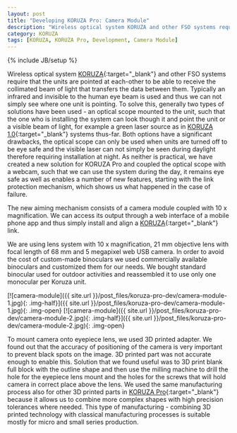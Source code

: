 ```yaml
---
layout: post
title: "Developing KORUZA Pro: Camera Module"
description: "Wireless optical system KORUZA and other FSO systems require that the units are pointed at each-other to be able to receive the collimated beam of light that transfers the data between them. We have created a new solution for KORUZA Pro - coupling the optical scope with a webcam."
category: KORUZA
tags: [KORUZA, KORUZA Pro, Development, Camera Module]
---
```

{% include JB/setup %}

Wireless optical system [KORUZA](http://new.koruza.net/){:target="_blank"} and other FSO systems require that the units are pointed at each-other to be able to receive the collimated beam of light that transfers the data between them. Typically an infrared and invisible to the human eye beam is used and thus we can not simply see where one unit is pointing. To solve this, generally two types of solutions have been used - an optical scope mounted to the unit, such that the one who is installing the system can look though it and point the unit or a visible beam of light, for example a green laser source as in [KORUZA 1.0](http://koruza.net/about-koruza-1.0/){:target="_blank"} systems thus-far. Both options have a significant drawbacks, the optical scope can only be used when units are turned off to be eye safe and the visible laser can not simply be seen during daylight therefore requiring installation at night. As neither is practical, we have created a new solution for KORUZA Pro and coupled the optical scope with a webcam, such that we can use the system during the day, it remains eye safe as well as enables a number of new features, starting with the link protection mechanism, which shows us what happened in the case of failure.

The new aiming mechanism consists of a camera module coupled with 10 x magnification. We can access its output through a web interface of a mobile phone app and thus simply install and align a [KORUZA](http://new.koruza.net/){:target="_blank"} link.

We are using lens system with 10 x magnification, 21 mm objective lens with focal length of 68 mm and 5 megapixel web USB camera. In order to avoid the cost of custom-made binoculars we used commercially available binoculars and customized them for our needs. We bought standard binocular used for outdoor activities and reassembled it to use only one monocular per Koruza unit. 

[![camera-module]({{ site.url }}/post_files/koruza-pro-dev/camera-module-1.jpg){: .img-half}]({{ site.url }}/post_files/koruza-pro-dev/camera-module-1.jpg){: .img-open}
[![camera-module]({{ site.url }}/post_files/koruza-pro-dev/camera-module-2.jpg){: .img-half}]({{ site.url }}/post_files/koruza-pro-dev/camera-module-2.jpg){: .img-open}

To mount camera onto eyepiece lens, we used 3D printed adapter. We found out that the accuracy of positioning of the camera is very important to prevent black spots on the image. 3D printed part was not accurate enough to enable this. Solution that we found useful was to 3D print blank full block with the outline shape and then use the milling machine to drill the hole for the eyepiece lens mount and the holes for the screws that will hold camera in correct place above the lens. We used the same manufacturing process also for other 3D printed parts in [KORUZA Pro](http://new.koruza.net/){:target="_blank"} because it allows us to combine more complex shapes with high precision tolerances where needed. This type of manufacturing - combining 3D printed technology with classical manufacturing processes is suitable mostly for micro and small series production.



